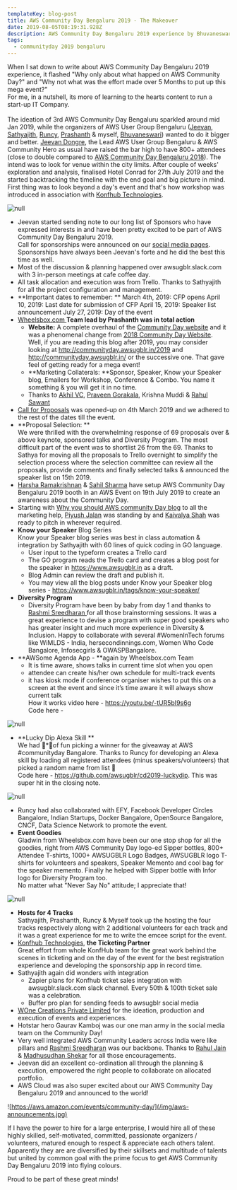 ```yaml
---
templateKey: blog-post
title: AWS Community Day Bengaluru 2019 - The Makeover
date: 2019-08-05T08:19:31.928Z
description: AWS Community Day Bengaluru 2019 experience by Bhuvaneswari Subramani
tags:
  - communityday 2019 bengaluru
---
```

When I sat down to write about AWS Community Day Bengaluru 2019 experience, it flashed "Why only about what happed on AWS Community Day?" and "Why not what was the effort made over 5 Months to put up this mega event?"  \
For me, in a nutshell, its more of learning to the hearts content to run a start-up IT Company.\
\
The ideation of 3rd AWS Community Day Bengaluru sparkled around mid Jan 2019, while the organizers of AWS User Group Bengaluru ([Jeevan](https://www.linkedin.com/in/jeevandongre/), [Sathyajith](https://www.linkedin.com/in/sathyabhat/), [Runcy](https://www.linkedin.com/in/runcyoommen/), [Prashanth](https://www.linkedin.com/in/hnprashanth/) & myself, [Bhuvaneswari](https://www.linkedin.com/in/bhuvanas/)) wanted to do it bigger and better. [Jeevan Dongre](https://www.linkedin.com/in/jeevandongre/), the Lead AWS User Group Bengaluru & AWS Community Hero as usual have raised the bar high to have 800+ attendees (close to double compared to [AWS Community Day Bengaluru 2018](http://installjournal.blogspot.com/2018/09/aws-community-day-bengaluru-2018-day.html)). The intend was to look for venue within the city limits. After couple of weeks' exploration and analysis, finalised Hotel Conrad for 27th July 2019 and the started backtracking the timeline with the end goal and big picture in mind. First thing was to look beyond a day's event and that's how workshop was introduced in association with [Konfhub Technologies](https://konfhub.com/).

![null](/img/acd_announcement.jpeg)

* Jeevan started sending note to our long list of Sponsors who have expressed interests in and have been pretty excited to be part of AWS Community Day Bengaluru 2019. \
  Call for sponsorships were announced on our [social media pages](https://www.awsugblr.in/about).  Sponsorships have always been Jeevan's forte and he did the best this time as well.
* Most of the discussion & planning happened over awsugblr.slack.com with 3 in-person meetings at cafe coffee day. 
* All task allocation and execution was from Trello. Thanks to Sathyajith for all the project configuration and management.
* **Important dates to remember:  **
  March 4th, 2019: CFP opens
  April 10, 2019: Last date for submission of CFP
  April 15, 2019: Speaker list announcement
  July 27, 2019: Day of the event
* [Wheelsbox.com ](Wheelsbox.com)**Team lead by Prashanth was in total action**
  * **Website:**  A complete overhaul of the [Community Day website](http://communityday.awsugblr.in) and it was a phenomenal change from [2018 Community Day Website](http://communityday.awsugblr.in/2018). \
    Well, if you are reading this blog after 2019, you may consider looking at http://communityday.awsugblr.in/2019 and http://communityday.awsugblr.in/ or the successive one. That gave feel of getting ready for a mega event!
  * **Marketing Collaterals: **Sponsor, Speaker, Know your Speaker blog, Emailers for Workshop, Conference & Combo. You name it something & you will get it in no time.
  * Thanks to [Akhil VC](https://www.linkedin.com/in/akhilvc10/), [Praveen Gorakala](https://www.linkedin.com/in/praveen-kumar-gorakala-50494b92/), Krishna Muddi & [Rahul Sawant](https://www.linkedin.com/in/rahul-sawant-895481109/)
* [Call for Proposals](https://www.awsugblr.in/blog/2019-03-04-call-for-proposals-for-aws-community-day-bengaluru-2019-are-now-open/) was opened-up on 4th March 2019 and we adhered to the rest of the dates till the event.
* **Proposal Selection: **\
  We were thrilled with the overwhelming response of 69 proposals over & above keynote, sponsored talks and Diversity Program. The most difficult part of the event was to shortlist 26 from the 69. Thanks to Sathya for moving all the proposals to Trello overnight to simplify the selection process where the selection committee can review all the proposals, provide comments and finally selected talks & announced the speaker list on 15th 2019. 
* [Harsha Ramakrishnan](https://www.linkedin.com/in/harshar/) & [Sahil Sharma](https://twitter.com/gh05t_r00t) have setup AWS Community Day Bengaluru 2019 booth in an AWS Event on 19th July 2019 to create an awareness about the Community Day.
* Starting with [Why you should AWS community Day blog](https://medium.com/@piyushj02/why-should-i-attend-aws-community-day-2019-9b712dd61e6e) to all the marketing help, [Piyush Jalan](https://www.linkedin.com/in/piyush-jalan/) was standing by and [Kaivalya Shah](https://www.linkedin.com/in/kaivalyashah/) was ready to pitch in wherever required.
* **Know your Speaker** Blog Series\
  Know your Speaker blog series was best in class automation & integration by Sathyajith  with 60 lines of quick coding in GO language.
  * User input to the typeform creates a Trello card
  * The GO program reads the Trello card and creates a blog post for the speaker in <https://www.awsugblr.in> as a draft.
  * Blog Admin can review the draft and publish it.
  * You may view all the blog posts under Know your Speaker blog series - [https://www.awsugblr.in/tags/know-your-speaker/ ](https://www.awsugblr.in/tags/know-your-speaker/)
* **Diversity Program**
  * Diversity Program have been by baby from day 1 and thanks to [Rashmi Sreedharan  ](https://www.linkedin.com/in/rashmis/)for all those brainstorming sessions. It was a great experience to devise a program with super good speakers  who has greater insight and much more experience in Diversity & Inclusion. Happy to collaborate with several #WomenInTech forums like WiMLDS - India, hersecondinnings.com, Women Who Code Bangalore, Infosecgirls & OWASPBangalore.
* **AWSome Agenda App  - **again by Wheelsbox.com Team
  * It is time aware, shows talks in current time slot when you open
  * attendee can create his/her own schedule for multi-track events
  * it has kiosk mode if conference organiser wishes to put this on a screen at the event and since it’s time aware it will always show current talk\
    How it works video here - [https://youtu.be/-tUR5bI9s6g ](https://youtu.be/-tUR5bI9s6g)\
    Code here - 

![null](/img/agenda_001.png)

* **Lucky Dip Alexa Skill **\
  We had 💯*💯of fun picking a winner for the giveaway at AWS #communityday Bangalore. Thanks to Runcy for developing an Alexa skill by loading all registered attendees (minus speakers/volunteers) that picked a random name from list 🙌 \
  Code here - <https://github.com/awsugblr/cd2019-luckydip>. This was super hit in the closing note.

![null](/img/luckydip_001.png)

* Runcy had also collaborated with EFY, Facebook Developer Circles Bangalore, Indian Startups, Docker Bangalore, OpenSource Bangalore, CNCF, Data Science Network to promote the event.
* **Event Goodies**\
  Gladwin from Wheelsbox.com have been our one stop shop for all the goodies, right from AWS Community Day logo-ed Sipper bottles, 800+ Attendee T-shirts, 1000+ AWSUGBLR Logo Badges, AWSUGBLR logo T-shirts for volunteers and speakers, Speaker Memento and cool bag for the speaker memento. Finally he helped with Sipper bottle with Infor logo for Diversity Program too. \
  No matter what "Never Say No" attitude; I appreciate that!

![null](/img/speaker_memento.png)

* **Hosts for 4 Tracks**\
  Sathyajith, Prashanth, Runcy & Myself took up the hosting the four tracks respectively along with 2 additional volunteers for each track and it was a great experience for me to write the emcee script for the event. 
* [Konfhub Technologies](https://konfhub.com/), **the Ticketing Partner**\
  Great effort from whole KonfHub team for the great work behind the scenes in ticketing and on the day of the event for the best registration experience and developing the sponsorship app in record time.
* Sathyajith again did wonders with integration
  * Zapier plans for Konfhub ticket sales integration with awsugblr.slack.com slack channel. Every 50th & 100th ticket sale was a celebration.  
  * Buffer pro plan for sending feeds to awsugblr social media 
* [WOne Creations Private Limited](https://www.facebook.com/Wonecreations/) for the ideation, production and execution of events and experiences.
* Hotstar hero Gaurav Kamboj was our one man army in the social media team on the Community Day!
* Very well integrated AWS Community Leaders across India were like pillars and [Rashmi Sreedharan](https://www.linkedin.com/in/rashmis/) was our backbone. Thanks to [Rahul Jain](https://www.linkedin.com/in/rahrj/) & [Madhusudhan Shekar](https://www.linkedin.com/in/madhusudanshekar/) for all those encouragements.
* Jeevan did an excellent co-ordination all through the planning & execution, empowered the right people to collaborate on allocated portfolio.
* AWS Cloud was also super excited about our AWS Community Day Bengaluru 2019 and announced to the world!

![https://aws.amazon.com/events/community-day/](/img/aws-announcements.jpg)

If I have the power to hire for a large enterprise, I would hire all of these highly skilled, self-motivated, committed, passionate organizers / volunteers, matured enough to respect & appreciate each others talent. Apparently they are are diversified by their skillsets and multitude of talents but united by common goal with the prime focus to get AWS Community Day Bengaluru 2019 into flying colours.

Proud to be part of these great minds!
